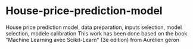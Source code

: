 # House-price-prediction-model
House price prediction model, data preparation, inputs selection, model selection, modele calibration
This work has been done based on the book "Machine Learning avec Scikit-Learn" (3e edition) from Aurélien géron
